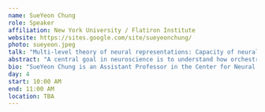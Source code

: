 ```yaml
---
name: SueYeon Chung
role: Speaker
affiliation: New York University / Flatiron Institute
website: https://sites.google.com/site/sueyeonchung/
photo: sueyeon.jpeg
talk: "Multi-level theory of neural representations: Capacity of neural manifolds in biological and artificial neural networks"
abstract: "A central goal in neuroscience is to understand how orchestrated computations in the brain arise from the properties of single neurons and networks of such neurons. Answering this question requires theoretical advances that shine a light on the ‘black box’ of representations in neural circuits. In this talk, we will demonstrate theoretical approaches that help describe how cognitive task implementations emerge from the structure in neural populations and from biologically plausible neural networks. <br> We will introduce a new theory that connects geometric structures that arise from neural population responses (i.e., neural manifolds) to the neural representation’s efficiency in implementing a task. In particular, this theory describes how many neural manifolds can be represented (or ‘packed’) in the neural activity space while they can be linearly decoded by a downstream readout neuron. The intuition from this theory is remarkably simple: like a sphere packing problem in physical space, we can encode many “neural manifolds” into the neural activity space if these manifolds are small and low-dimensional, and vice versa. <br> Next, we will describe how such an approach can, in fact, open the ‘black box’ of distributed neuronal circuits in a range of settings, such as experimental neural datasets and artificial neural networks. In particular, our method overcomes the limitations of traditional dimensionality reduction techniques, as it operates directly on the high-dimensional representations. Furthermore, this method allows for simultaneous multi-level analysis, by measuring geometric properties in neural population data and estimating the amount of task information embedded in the same population. <br> Finally, we will discuss our recent efforts to fully extend this multi-level description of neural populations by (1) understanding how task-implementing neural manifolds emerge across brain regions and during learning, (2) investigating how neural tuning properties shape the representation geometry in early sensory areas, and (3) demonstrating the impressive task performance and neural predictivity achieved by optimizing a deep network to maximize the capacity of neural manifolds. By expanding our mathematical toolkit for analyzing representations underlying complex neuronal networks, we hope to contribute to the long-term challenge of understanding the neuronal basis of tasks and behaviors."
bio: "SueYeon Chung is an Assistant Professor in the Center for Neural Science at NYU, with a joint appointment in the Center for Computational Neuroscience at the Flatiron Institute, an internal research division of the Simons Foundation. She is also an affiliated faculty member at the Center for Data Science and Cognition and Perception Program at NYU. Prior to joining NYU, she was a Postdoctoral Fellow in the Center for Theoretical Neuroscience at Columbia University, and BCS Fellow in Computation at MIT. Before that, she received a Ph.D. in applied physics at Harvard University, and a B.A. in mathematics and physics at Cornell University. She received the Klingenstein-Simons Fellowship Award in Neuroscience in 2023. Her main research interests lie at the intersection between computational neuroscience and deep learning, with a particular focus on understanding and interpreting neural computation in biological and artificial neural networks by employing methods from neural network theory, statistical physics, and high-dimensional statistics."
day: 4
start: 10:00 AM
end: 11:00 AM
location: TBA
---
```

